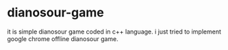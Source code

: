 
# dianosour-game
it is simple dianosour game coded in c++ language. 
i just tried to implement google chrome offline dianosour game.









































